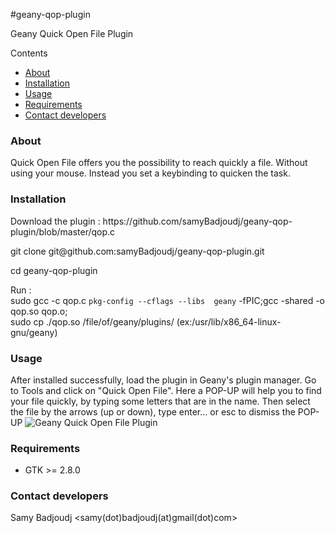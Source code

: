#geany-qop-plugin

Geany Quick Open File Plugin

<p class="topic-title first">
Contents
</p>
<ul class="simple">
<li>
<a class="reference internal" href="#about" id="id1" name="id1">About</a>
</li>
<li>
<a class="reference internal" href="#installation" id="id1" name="id1">Installation</a>
</li>
<li>
<a class="reference internal" href="#usage" id="id2" name="id2">Usage</a>
</li>
<li>
<a class="reference internal" href="#requirements" id="id3" name="id3">Requirements</a>
</li>
<li>
<a class="reference internal" href="#contact-developers" id="id4" name="id4">Contact developers</a>
</li>
</ul>
</div>
<div class="section" id="about">
<h3>
About
</h3>
<p>
Quick Open File offers you the possibility to reach quickly a file. Without using your mouse. Instead you set a keybinding to quicken the task.
</p>
</div>
<div class="section" id="installation">

<h3>
Installation
</h3>

<p>Download the plugin :  https://github.com/samyBadjoudj/geany-qop-plugin/blob/master/qop.c
</p>
<p>
git clone git@github.com:samyBadjoudj/geany-qop-plugin.git
</p>
<p>cd geany-qop-plugin</p>
<p>


Run : <br/>
	sudo gcc -c  qop.c `pkg-config --cflags --libs  geany`  -fPIC;gcc -shared -o qop.so qop.o;<br/>
	sudo cp ./qop.so /file/of/geany/plugins/ (ex:/usr/lib/x86_64-linux-gnu/geany)
</p>

</div>
<div class="section" id="usage">
<h3>
Usage
</h3>
<p>
After installed successfully, load the plugin in Geany's plugin manager.
Go to Tools and click on "Quick Open File".
Here a POP-UP will help you to find your file quickly, by typing some letters that are in the name.
Then select the file by the arrows (up or down), type enter... or esc to dismiss the POP-UP
<img src="http://s1.postimg.org/69i6bssof/qop_geany.png" alt="Geany Quick Open File Plugin" />
</p>

</div>
<div class="section" id="requirements">
<h3>
Requirements
</h3>
<ul class="simple">
<li>GTK &gt;= 2.8.0
</li>
</ul>
</div>
<div class="section" id="contact-developers">
<h3>
Contact developers
</h3>
<p>
Samy Badjoudj &lt;samy(dot)badjoudj(at)gmail(dot)com&gt;
</p>
</div>

